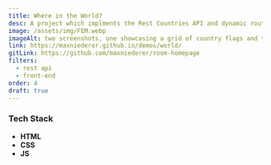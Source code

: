 ```yaml
---
title: Where in the World?
desc: A project which implments the Rest Countries API and dynamic routing using vanilla JS. Original design from Frontend Mentor.
image: /assets/img/FEM.webp
imageAlt: two screenshots, one showcasing a grid of country flags and the other showing details and statistics for one country
link: https://maxniederer.github.io/demos/world/
gitLink: https://github.com/maxniederer/room-homepage
filters:
  - rest api
  - front-end
order: 4
draft: true
---
```


### Tech Stack

- **HTML**
- **CSS**
- **JS**
